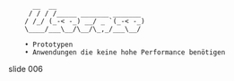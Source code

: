          __  __
         / / / /_____ _______ _______
        / /_/ (_-< -_) __/ _ `(_-< -_)
        \____/___\__/\__/\_,_/___\__/

        • Prototypen
        • Anwendungen die keine hohe Performance benötigen

















































































slide 006
